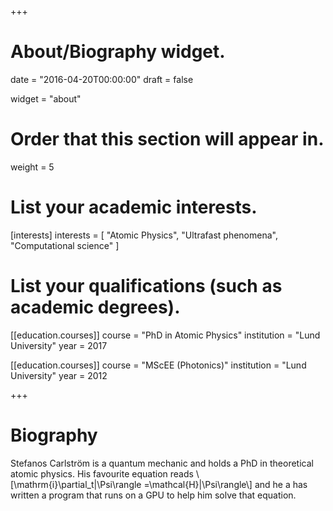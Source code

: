 +++
# About/Biography widget.

date = "2016-04-20T00:00:00"
draft = false

widget = "about"

# Order that this section will appear in.
weight = 5

# List your academic interests.
[interests]
  interests = [
    "Atomic Physics",
    "Ultrafast phenomena",
    "Computational science"
  ]

# List your qualifications (such as academic degrees).
[[education.courses]]
  course = "PhD in Atomic Physics"
  institution = "Lund University"
  year = 2017

[[education.courses]]
  course = "MScEE (Photonics)"
  institution = "Lund University"
  year = 2012
 
+++

# Biography

Stefanos Carlström is a quantum mechanic and holds a PhD in
theoretical atomic physics. His favourite equation reads
\\[\mathrm{i}\partial_t|\Psi\rangle
=\mathcal{H}|\Psi\rangle\\]
and he a has written a program that runs on a GPU to help him solve
that equation.
